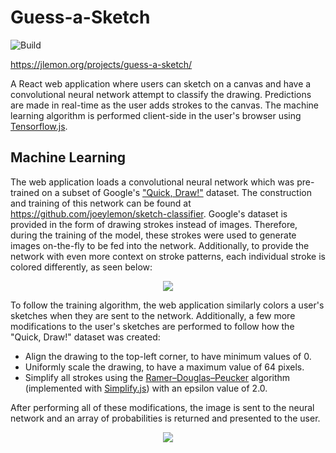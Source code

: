 # Guess-a-Sketch

![Build](https://github.com/joeylemon/guess-a-sketch/workflows/Build/badge.svg)

https://jlemon.org/projects/guess-a-sketch/

A React web application where users can sketch on a canvas and have a convolutional neural network attempt to classify the drawing. Predictions are made in real-time as the user adds strokes to the canvas. The machine learning algorithm is performed client-side in the user's browser using [Tensorflow.js](https://www.tensorflow.org/js).

## Machine Learning

The web application loads a convolutional neural network which was pre-trained on a subset of Google's ["Quick, Draw!"](https://github.com/googlecreativelab/quickdraw-dataset) dataset. The construction and training of this network can be found at https://github.com/joeylemon/sketch-classifier. Google's dataset is provided in the form of drawing strokes instead of images. Therefore, during the training of the model, these strokes were used to generate images on-the-fly to be fed into the network. Additionally, to provide the network with even more context on stroke patterns, each individual stroke is colored differently, as seen below:

<p align="center"><img src="https://i.imgur.com/skoPqCw.jpg" /></p>

To follow the training algorithm, the web application similarly colors a user's sketches when they are sent to the network. Additionally, a few more modifications to the user's sketches are performed to follow how the "Quick, Draw!" dataset was created:

- Align the drawing to the top-left corner, to have minimum values of 0.
- Uniformly scale the drawing, to have a maximum value of 64 pixels.
- Simplify all strokes using the [Ramer–Douglas–Peucker](https://en.wikipedia.org/wiki/Ramer%E2%80%93Douglas%E2%80%93Peucker_algorithm) algorithm (implemented with [Simplify.js](https://mourner.github.io/simplify-js/)) with an epsilon value of 2.0.

After performing all of these modifications, the image is sent to the neural network and an array of probabilities is returned and presented to the user.

<p align="center"><img src="https://i.imgur.com/3IuTrha.jpg" /></p>
